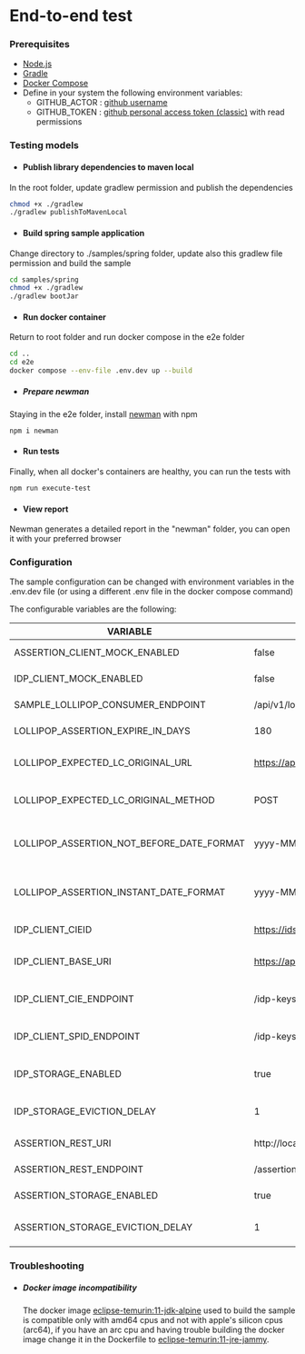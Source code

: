 # End-to-end test

### Prerequisites
+ [Node.js](https://nodejs.org/en/download)
+ [Gradle](https://gradle.org/install/)
+ [Docker Compose](https://docs.docker.com/compose/)
+ Define in your system the following environment variables:
  + GITHUB_ACTOR : [github username](https://github.com/settings/profile)
  + GITHUB_TOKEN : [github personal access token (classic)](https://github.com/settings/tokens) with read permissions

### Testing models

+ #### Publish library dependencies to maven local
In the root folder, update gradlew permission and publish the dependencies

```bash
chmod +x ./gradlew 
./gradlew publishToMavenLocal
```

+ #### Build spring sample application
Change directory to ./samples/spring folder,
update also this gradlew file permission and build the sample

```bash
cd samples/spring
chmod +x ./gradlew 
./gradlew bootJar
```

+ #### Run docker container
Return to root folder and run docker compose in the e2e folder

```bash
cd ..
cd e2e
docker compose --env-file .env.dev up --build
```

+ ##### Prepare newman
Staying in the e2e folder, install [newman](https://www.npmjs.com/package/newman) with npm

```bash
npm i newman
```

+ #### Run tests
Finally, when all docker's containers are healthy, you can run the tests with

```bash
npm run execute-test
```

+ #### View report
Newman generates a detailed report in the "newman" folder, you can open it with your preferred browser

### Configuration
The sample configuration can be changed with environment variables in the .env.dev file
(or using a different .env file in the docker compose command)

The configurable variables are the following:

| VARIABLE                                  | DEFAULT                                                               | USAGE                                                              |
|-------------------------------------------|-----------------------------------------------------------------------|--------------------------------------------------------------------|
| ASSERTION_CLIENT_MOCK_ENABLED             | false                                                                 | Enable Mockserver client                                           |
| IDP_CLIENT_MOCK_ENABLED                   | false                                                                 | Enable Mockserver client                                           |
| SAMPLE_LOLLIPOP_CONSUMER_ENDPOINT         | /api/v1/lollipop-consumer                                             | Define sample controller endpoint                                  |
| LOLLIPOP_ASSERTION_EXPIRE_IN_DAYS         | 180                                                                   | Define after how many days assertion expires                       |
| LOLLIPOP_EXPECTED_LC_ORIGINAL_URL         | https://api-app.io.pagopa.it/first-lollipop/sign                      | Define original url expected in request's header                   |
| LOLLIPOP_EXPECTED_LC_ORIGINAL_METHOD      | POST                                                                  | Define original method expected in request's header                |
| LOLLIPOP_ASSERTION_NOT_BEFORE_DATE_FORMAT | yyyy-MM-dd'T'HH:mm:ss.SSS'Z'                                          | Define the date format used in the Assertion's notBefore field     |
| LOLLIPOP_ASSERTION_INSTANT_DATE_FORMAT    | yyyy-MM-dd'T'HH:mm:ss.SSS'Z'                                          | Define the date format used in the Assertion's Issue Instant field |
| IDP_CLIENT_CIEID                          | https://idserver.servizicie.interno.gov.it/idp/profile/SAML2/POST/SSO | Define entity id for CIE identity provider                         |
| IDP_CLIENT_BASE_URI                       | https://api.is.eng.pagopa.it                                          | Define base uri to retrieve IDP certification data                 |
| IDP_CLIENT_CIE_ENDPOINT                   | /idp-keys/cie                                                         | Define endpoint to IDP_CLIENT_BASE_URI for CIE's certification     |
| IDP_CLIENT_SPID_ENDPOINT                  | /idp-keys/spid                                                        | Define endpoint to IDP_CLIENT_BASE_URI for SPID's certification    |
| IDP_STORAGE_ENABLED                       | true                                                                  | Enable internal cache storage  for IDP certification data          |
| IDP_STORAGE_EVICTION_DELAY                | 1                                                                     | Define storage eviction delay for IDP's storage                    |
| ASSERTION_REST_URI                        | http://localhost:3000                                                 | Define base uri to retrieve the Assertion                          |
| ASSERTION_REST_ENDPOINT                   | /assertions                                                           | Define endpoint to ASSERTION_REST_URI                              |
| ASSERTION_STORAGE_ENABLED                 | true                                                                  | Enable internal cache storage  for assertions                      |
| ASSERTION_STORAGE_EVICTION_DELAY          | 1                                                                     | Define storage eviction delay for assertion's storage              |

### Troubleshooting

- ##### Docker image incompatibility

    The docker image [eclipse-temurin:11-jdk-alpine](https://hub.docker.com/layers/library/eclipse-temurin/11-jdk-alpine/images/sha256-ea0ec99f8cfbaff4d61fec32af9430097e152860ec58b3cf2cb06454d75c61b0?context=explore) 
    used to build the sample is compatible only with amd64 cpus and not with
    apple's silicon cpus (arc64), if you have an arc cpu and having trouble building the docker image
    change it in the Dockerfile to [eclipse-temurin:11-jre-jammy](https://hub.docker.com/layers/library/eclipse-temurin/11-jre-jammy/images/sha256-18c3e334425f4fbf3a53f2f0df713e4d206894fb00ab2edde6df0311f5b63550?context=explore).
    
